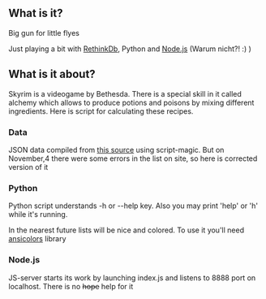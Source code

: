 ## What is it?


Big gun for little flyes

Just playing a bit with [RethinkDb](https://github.com/rethinkdb/rethinkdb), Python and [Node.js](http://nodejs.org/) (Warum nicht?! :) )

## What is it about?


Skyrim is a videogame by Bethesda. There is a special skill in it called alchemy which allows to produce potions and poisons by mixing different ingredients. Here is script for calculating these recipes.

### Data

JSON data compiled from [this source](http://skyrim.melian.cc/?cmd=cmdSkyrimIngredientList) using script-magic. But on November,4 there were some errors in the list on site, so here is corrected version of it

### Python

Python script understands -h or --help key. Also you may print 'help' or 'h' while it's running.

In the nearest future lists will be nice and colored. To use it you'll need [ansicolors](https://github.com/verigak/colors) library

### Node.js

JS-server starts its work by launching index.js and listens to 8888 port on localhost. There is no ~~hope~~ help for it
